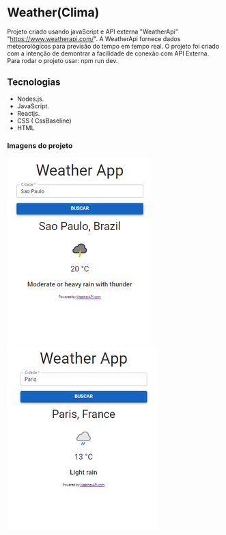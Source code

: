 # Weather(Clima)
Projeto criado usando javaScript e API externa "WeatherApi" "https://www.weatherapi.com/". A WeatherApi fornece dados meteorológicos para previsão do tempo em tempo real.
O projeto foi criado com a intenção de demontrar a facilidade de conexão com API Externa. Para rodar o projeto usar: npm run dev.


## Tecnologias

*   Nodes.js.
*   JavaScript.
*   Reactjs.
*   CSS ( CssBaseline)
*   HTML

### Imagens do projeto
![weather](https://github.com/MariaMuniz/weather/blob/main/img/imgClima1.png)
![weather](https://github.com/MariaMuniz/weather/blob/main/img/imgClima2.png)
